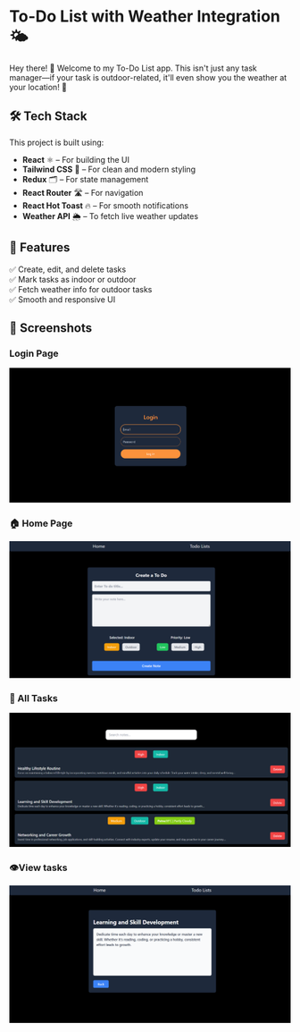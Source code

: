# To-Do List with Weather Integration 🌤️

Hey there! 👋 Welcome to my To-Do List app. This isn't just any task manager—if your task is outdoor-related, it'll even show you the weather at your location! 🚀  

## 🛠️ Tech Stack  
This project is built using:  
- **React** ⚛️ – For building the UI  
- **Tailwind CSS** 🎨 – For clean and modern styling  
- **Redux** 🗂️ – For state management  
- **React Router** 🛣️ – For navigation  
- **React Hot Toast** 🔥 – For smooth notifications  
- **Weather API** 🌦️ – To fetch live weather updates  

## 🚀 Features  
✅ Create, edit, and delete tasks  
✅ Mark tasks as indoor or outdoor  
✅ Fetch weather info for outdoor tasks  
✅ Smooth and responsive UI

## 📸 Screenshots  

### Login Page
![Login Page](screenshots/login%20page.png) 
### 🏠 Home Page  
![Home Page](screenshots/home%20page.png)  

### 📝 All Tasks 
![All Task](screenshots/All%20to%20do%20list.png)  

### 👁️View tasks  
![View Task](screenshots/to%20do%20view.png)  
